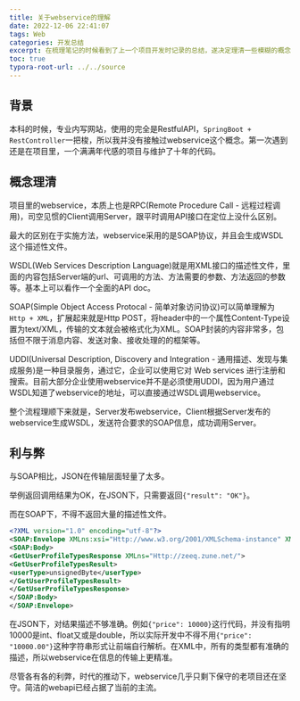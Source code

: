 ```yaml
---
title: 关于webservice的理解
date: 2022-12-06 22:41:07
tags: Web
categories: 开发总结
excerpt: 在梳理笔记的时候看到了上一个项目开发时记录的总结，遂决定理清一些模糊的概念。
toc: true
typora-root-url: ../../source
---
```

## 背景

本科的时候，专业内写网站，使用的完全是RestfulAPI，`SpringBoot + RestController`一把梭，所以我并没有接触过webservice这个概念。第一次遇到还是在项目里，一个满满年代感的项目与维护了十年的代码。

## 概念理清

项目里的webservice，本质上也是RPC(Remote Procedure Call - 远程过程调用)，司空见惯的Client调用Server，跟平时调用API接口在定位上没什么区别。

最大的区别在于实施方法，webservice采用的是SOAP协议，并且会生成WSDL这个描述性文件。

WSDL(Web Services Description Language)就是用XML接口的描述性文件，里面的内容包括Server端的url、可调用的方法、方法需要的参数、方法返回的参数等。基本上可以看作一个全面的API doc。

SOAP(Simple Object Access Protocal - 简单对象访问协议)可以简单理解为`Http + XML`，扩展起来就是Http POST，将header中的一个属性Content-Type设置为text/XML，传输的文本就会被格式化为XML。SOAP封装的内容非常多，包括但不限于消息内容、发送对象、接收处理的的框架等。

UDDI(Universal Description, Discovery and Integration - 通用描述、发现与集成服务)是一种目录服务，通过它，企业可以使用它对 Web services 进行注册和搜索。目前大部分企业使用webservice并不是必须使用UDDI，因为用户通过WSDL知道了webservice的地址，可以直接通过WSDL调用webservice。

整个流程理顺下来就是，Server发布webservice，Client根据Server发布的webservice生成WSDL，发送符合要求的SOAP信息，成功调用Server。

## 利与弊

与SOAP相比，JSON在传输层面轻量了太多。

举例返回调用结果为OK，在JSON下，只需要返回`{"result": "OK"}`。

而在SOAP下，不得不返回大量的描述性文件。

```XML
<?XML version="1.0" encoding="utf-8"?>
<SOAP:Envelope XMLns:xsi="Http://www.w3.org/2001/XMLSchema-instance" XMLns:xsd="Http://www.w3.org/2001/XMLSchema" XMLns:SOAP="Http://schemas.XMLSOAP.org/SOAP/envelope/">
<SOAP:Body>
<GetUserProfileTypesResponse XMLns="Http://zeeq.zune.net/">
<GetUserProfileTypesResult>
<userType>unsignedByte</userType>
</GetUserProfileTypesResult>
</GetUserProfileTypesResponse>
</SOAP:Body>
</SOAP:Envelope>
```

在JSON下，对结果描述不够准确。例如`{"price": 10000}`这行代码，并没有指明10000是int、float又或是double，所以实际开发中不得不用`{"price": "10000.00"}`这种字符串形式让前端自行解析。在XML中，所有的类型都有准确的描述，所以webservice在信息的传输上更精准。

尽管各有各的利弊，时代的推动下，webservice几乎只剩下保守的老项目还在坚守。简洁的webapi已经占据了当前的主流。